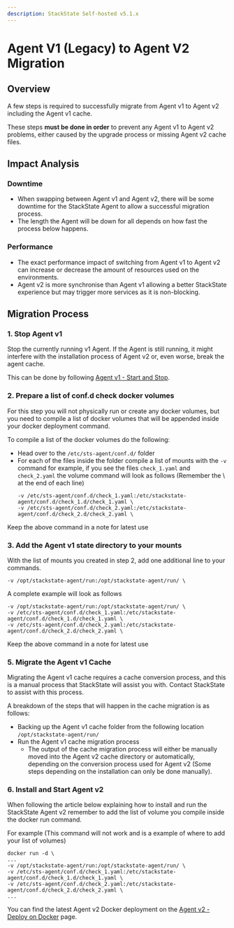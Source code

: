 ```yaml
---
description: StackState Self-hosted v5.1.x
---
```


# Agent V1 \(Legacy\) to Agent V2 Migration

## Overview

A few steps is required to successfully migrate from Agent v1 to Agent v2 including the Agent v1 cache.

These steps **must be done in order** to prevent any Agent v1 to Agent v2 problems, either caused by the upgrade process or missing Agent v2 cache files.


## Impact Analysis

### Downtime
- When swapping between Agent v1 and Agent v2, there will be some downtime for the StackState Agent to allow a successful migration process.
- The length the Agent will be down for all depends on how fast the process below happens.

### Performance
- The exact performance impact of switching from Agent v1 to Agent v2 can increase or decrease the amount of resources used on the environments.
- Agent v2 is more synchronise than Agent v1 allowing a better StackState experience but may trigger more services as it is non-blocking.


## Migration Process

### 1. Stop Agent v1

Stop the currently running v1 Agent. If the Agent is still running, it might interfere with the installation process of Agent v2 or, even worse, break the agent cache.

This can be done by following [Agent v1 - Start and Stop](/setup/agent/agent-v1.md#start-stop-restart-the-agent).

### 2. Prepare a list of conf.d check docker volumes

For this step you will not physically run or create any docker volumes, but you need to compile a list of docker
volumes that will be appended inside your docker deployment command.

To compile a list of the docker volumes do the following:
- Head over to the `/etc/sts-agent/conf.d/` folder
- For each of the files inside the folder compile a list of mounts with the `-v` command for example, if you see the files `check_1.yaml` and `check_2.yaml` the volume command will look as follows (Remember the \ at the end of each line)
  ```
  -v /etc/sts-agent/conf.d/check_1.yaml:/etc/stackstate-agent/conf.d/check_1.d/check_1.yaml \
  -v /etc/sts-agent/conf.d/check_2.yaml:/etc/stackstate-agent/conf.d/check_2.d/check_2.yaml \
  ```
Keep the above command in a note for latest use

### 3. Add the Agent v1 state directory to your mounts

With the list of mounts you created in step 2, add one additional line to your commands.

`-v /opt/stackstate-agent/run:/opt/stackstate-agent/run/ \`

A complete example will look as follows

```text
-v /opt/stackstate-agent/run:/opt/stackstate-agent/run/ \
-v /etc/sts-agent/conf.d/check_1.yaml:/etc/stackstate-agent/conf.d/check_1.d/check_1.yaml \
-v /etc/sts-agent/conf.d/check_2.yaml:/etc/stackstate-agent/conf.d/check_2.d/check_2.yaml \
```

Keep the above command in a note for latest use

### 5. Migrate the Agent v1 Cache

Migrating the Agent v1 cache requires a cache conversion process, and this is a manual process that StackState will assist you with.
Contact StackState to assist with this process.

A breakdown of the steps that will happen in the cache migration is as follows:

- Backing up the Agent v1 cache folder from the following location `/opt/stackstate-agent/run/`
- Run the Agent v1 cache migration process
   - The output of the cache migration process will either be manually moved into the Agent v2 cache directory or automatically, depending on the conversion process used for Agent v2 (Some steps depending on the installation can only be done manually).

### 6. Install and Start Agent v2

When following the article below explaining how to install and run the StackState Agent v2 remember to add the list
of volume you compile inside the docker run command.

For example (This command will not work and is a example of where to add your list of volumes)

```text
docker run -d \
...
-v /opt/stackstate-agent/run:/opt/stackstate-agent/run/ \
-v /etc/sts-agent/conf.d/check_1.yaml:/etc/stackstate-agent/conf.d/check_1.d/check_1.yaml \
-v /etc/sts-agent/conf.d/check_2.yaml:/etc/stackstate-agent/conf.d/check_2.d/check_2.yaml \
...
```

You can find the latest Agent v2 Docker deployment on the [Agent v2 - Deploy on Docker](/setup/agent/docker.md) page.
